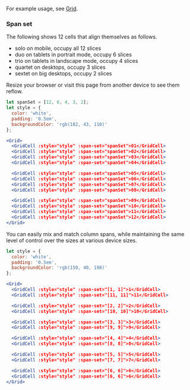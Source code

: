 For example usage, see [Grid](#/Layouts/Grid).

### Span set

The following shows 12 cells that align themselves as follows.
 
- solo on mobile, occupy all 12 slices
- duo on tablets in portrait mode, occupy 6 slices
- trio on tablets in landscape mode, occupy 4 slices
- quartet on desktops, occupy 3 slices
- sextet on big desktops, occupy 2 slices

Resize your browser or visit this page from another device to see them reflow.

```jsx
let spanSet = [12, 6, 4, 3, 2];
let style = {
  color: 'white',
  padding: '0.5em',
  backgroundColor: 'rgb(182, 43, 110)'
};

<Grid>
  <GridCell :style="style" :span-set="spanSet">01</GridCell>
  <GridCell :style="style" :span-set="spanSet">02</GridCell>
  <GridCell :style="style" :span-set="spanSet">03</GridCell>
  <GridCell :style="style" :span-set="spanSet">04</GridCell>

  <GridCell :style="style" :span-set="spanSet">05</GridCell>
  <GridCell :style="style" :span-set="spanSet">06</GridCell>
  <GridCell :style="style" :span-set="spanSet">07</GridCell>
  <GridCell :style="style" :span-set="spanSet">08</GridCell>

  <GridCell :style="style" :span-set="spanSet">09</GridCell>
  <GridCell :style="style" :span-set="spanSet">10</GridCell>
  <GridCell :style="style" :span-set="spanSet">11</GridCell>
  <GridCell :style="style" :span-set="spanSet">12</GridCell>
</Grid>
```

You can easily mix and match column spans, while maintaining the same level of
control over the sizes at various device sizes.

```jsx
let style = {
  color: 'white',
  padding: '0.5em',
  backgroundColor: 'rgb(150, 40, 198)'
};

<Grid>
  <GridCell :style="style" :span-set="[1, 1]">1</GridCell>
  <GridCell :style="style" :span-set="[11, 11]">11</GridCell>

  <GridCell :style="style" :span-set="[2, 2]">2</GridCell>
  <GridCell :style="style" :span-set="[10, 10]">10</GridCell>

  <GridCell :style="style" :span-set="[3, 3]">3</GridCell>
  <GridCell :style="style" :span-set="[9, 9]">9</GridCell>

  <GridCell :style="style" :span-set="[4, 4]">4</GridCell>
  <GridCell :style="style" :span-set="[8, 8]">8</GridCell>

  <GridCell :style="style" :span-set="[5, 5]">5</GridCell>
  <GridCell :style="style" :span-set="[7, 7]">7</GridCell>

  <GridCell :style="style" :span-set="[6, 6]">6</GridCell>
  <GridCell :style="style" :span-set="[6, 6]">6</GridCell>
</Grid>
```
